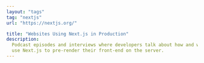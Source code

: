 ```yaml
---
layout: "tags"
tag: "nextjs"
url: "https://nextjs.org/"

title: "Websites Using Next.js in Production"
description:
  Podcast episodes and interviews where developers talk about how and why they
  use Next.js to pre-render their front-end on the server.
---
```


